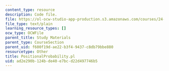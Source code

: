 ```yaml
---
content_type: resource
description: Code file.
file: https://ol-ocw-studio-app-production.s3.amazonaws.com/courses/24-964-topics-in-phonology-fall-2004/ad2e290b124bde40e7bcd22d497746b5_PositionalProbability.pl
file_type: text/plain
learning_resource_types: []
ocw_type: OCWFile
parent_title: Study Materials
parent_type: CourseSection
parent_uid: f600f19d-ae22-b3f4-9437-c8db79bbe880
resourcetype: Other
title: PositionalProbability.pl
uid: ad2e290b-124b-de40-e7bc-d22d497746b5
---
```

